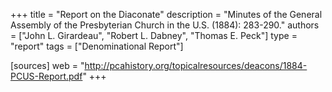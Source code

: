 +++
title = "Report on the Diaconate"
description = "Minutes of the General Assembly of the Presbyterian Church in the U.S. (1884): 283-290."
authors = ["John L. Girardeau", "Robert L. Dabney", "Thomas E. Peck"]
type = "report"
tags = ["Denominational Report"]

[sources]
web = "http://pcahistory.org/topicalresources/deacons/1884-PCUS-Report.pdf"
+++
